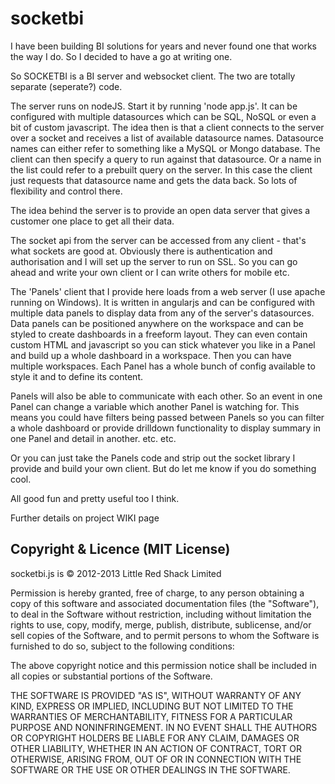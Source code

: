 # socketbi
I have been building BI solutions for years and never found one that works the way I do. So I decided to have a go at writing one.

So SOCKETBI is a BI server and websocket client.  The two are totally separate (seperate?) code. 

The server runs on nodeJS. Start it by running 'node app.js'. It can be configured with multiple datasources which can be SQL, NoSQL or even a bit of custom javascript. The idea then is that a client connects to the server over a socket and receives a list of available datasource names. Datasource names can either refer to something like a MySQL or Mongo database. The client can then specify a query to run against that datasource. Or a name in the list could refer to a prebuilt query on the server. In this case the client just requests that datasource name and gets the data back. So lots of flexibility and control there.

The idea behind the server is to provide an open data server that gives a customer one place to get all their data. 

The socket api from the server can be accessed from any client - that's what sockets are good at. Obviously there is authentication and authorisation and I will set up the server to run on SSL. So you can go ahead and write your own client or I can write others for mobile etc.

The 'Panels' client that I provide here loads from a web server (I use apache running on Windows). It is written in angularjs and can be configured with multiple data panels to display data from any of the server's datasources. Data panels can be positioned anywhere on the workspace and can be styled to create dashboards in a freeform layout. They can even contain custom HTML and javascript so you can stick whatever you like in a Panel and build up a whole dashboard in a workspace. Then you can have multiple workspaces. Each Panel has a whole bunch of config available to style it and to define its content.

Panels will also be able to communicate with each other. So an event in one Panel can change a variable which another Panel is watching for. This means you could have filters being passed between Panels so you can filter a whole dashboard or provide drilldown functionality to display summary in one Panel and detail in another. etc. etc.

Or you can just take the Panels code and strip out the socket library I provide and build your own client. But do let me know if you do something cool.

All good fun and pretty useful too I think.

Further details on project WIKI page

## Copyright & Licence (MIT License)

socketbi.js is © 2012-2013 Little Red Shack Limited

Permission is hereby granted, free of charge, to any person obtaining a copy of this software and associated documentation files (the "Software"), to deal in the Software without restriction, including without limitation the rights to use, copy, modify, merge, publish, distribute, sublicense, and/or sell copies of the Software, and to permit persons to whom the Software is furnished to do so, subject to the following conditions:

The above copyright notice and this permission notice shall be included in all copies or substantial portions of the Software.

THE SOFTWARE IS PROVIDED "AS IS", WITHOUT WARRANTY OF ANY KIND, EXPRESS OR IMPLIED, INCLUDING BUT NOT LIMITED TO THE WARRANTIES OF MERCHANTABILITY, FITNESS FOR A PARTICULAR PURPOSE AND NONINFRINGEMENT. IN NO EVENT SHALL THE AUTHORS OR COPYRIGHT HOLDERS BE LIABLE FOR ANY CLAIM, DAMAGES OR OTHER LIABILITY, WHETHER IN AN ACTION OF CONTRACT, TORT OR OTHERWISE, ARISING FROM, OUT OF OR IN CONNECTION WITH THE SOFTWARE OR THE USE OR OTHER DEALINGS IN THE SOFTWARE.
